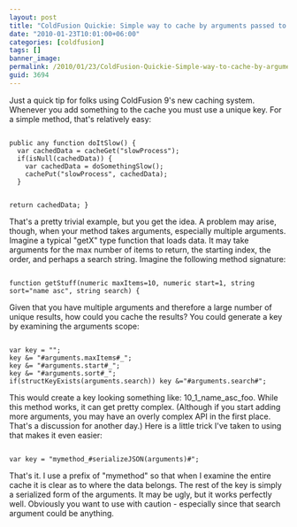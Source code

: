 ```yaml
---
layout: post
title: "ColdFusion Quickie: Simple way to cache by arguments passed to a method"
date: "2010-01-23T10:01:00+06:00"
categories: [coldfusion]
tags: []
banner_image: 
permalink: /2010/01/23/ColdFusion-Quickie-Simple-way-to-cache-by-arguments-passed-to-a-method
guid: 3694
---
```


Just a quick tip for folks using ColdFusion 9's new caching system. Whenever you add something to the cache you must use a unique key. For a simple method, that's relatively easy:

<p>

<code>
public any function doItSlow() {
  var cachedData = cacheGet("slowProcess");
  if(isNull(cachedData)) {
    var cachedData = doSomethingSlow();
    cachePut("slowProcess", cachedData);
  }

  return cachedData;
}
</code>

<p>

That's a pretty trivial example, but you get the idea. A problem may arise, though, when your method takes arguments, especially multiple arguments. Imagine a typical "getX" type function that loads data. It may take arguments for the max number of items to return, the starting index, the order, and perhaps a search string. Imagine the following method signature:

<p>

<code>
function getStuff(numeric maxItems=10, numeric start=1, string sort="name asc", string search) {
</code>

<p>

Given that you have multiple arguments and therefore a large number of unique results, how could you cache the results? You could generate a key by examining the arguments scope:

<p>

<code>
var key = "";
key &= "#arguments.maxItems#_";
key &= "#arguments.start#_";
key &= "#arguments.sort#_";
if(structKeyExists(arguments.search)) key &="#arguments.search#";
</code>

<p>

This would create a key looking something like: 10_1_name_asc_foo. While this method works, it can get pretty complex. (Although if you start adding more arguments, you may have an overly complex API in the first place. That's a discussion for another day.) Here is a little trick I've taken to using that makes it even easier:

<p>

<code>
var key = "mymethod_#serializeJSON(arguments)#";
</code>

<p>

That's it. I use a prefix of "mymethod" so that when I examine the entire cache it is clear as to where the data belongs. The rest of the key is simply a serialized form of the arguments. It may be ugly, but it works perfectly well. Obviously you want to use with caution - especially since that search argument could be anything.